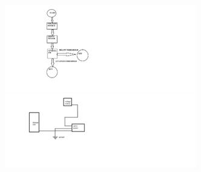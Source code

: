![flow chart](https://github.com/Dilip170501/M2_atmega328_Rlc_Resonator/blob/main/2_Design/Flow%20Chart.jpg)
![Circuit diagram](https://github.com/Dilip170501/M2_atmega328_Rlc_Resonator/blob/main/2_Design/circuit%20diagram.jpg)
